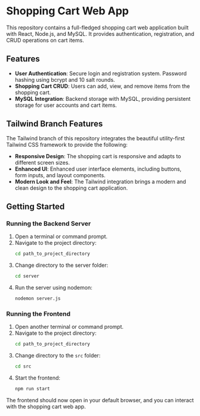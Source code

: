 # Shopping Cart Web App

This repository contains a full-fledged shopping cart web application built with React, Node.js, and MySQL. It provides authentication, registration, and CRUD operations on cart items.

## Features

- **User Authentication**: Secure login and registration system. Password hashing using bcrypt and 10 salt rounds.
- **Shopping Cart CRUD**: Users can add, view, and remove items from the shopping cart.
- **MySQL Integration**: Backend storage with MySQL, providing persistent storage for user accounts and cart items.

## Tailwind Branch Features

The Tailwind branch of this repository integrates the beautiful utility-first Tailwind CSS framework to provide the following:

- **Responsive Design**: The shopping cart is responsive and adapts to different screen sizes.
- **Enhanced UI**: Enhanced user interface elements, including buttons, form inputs, and layout components.
- **Modern Look and Feel**: The Tailwind integration brings a modern and clean design to the shopping cart application.

## Getting Started

### Running the Backend Server

1. Open a terminal or command prompt.
2. Navigate to the project directory:
    ```bash
    cd path_to_project_directory
    ```
3. Change directory to the server folder:
    ```bash
    cd server
    ```
4. Run the server using nodemon:
    ```bash
    nodemon server.js
    ```

### Running the Frontend

1. Open another terminal or command prompt.
2. Navigate to the project directory:
    ```bash
    cd path_to_project_directory
    ```
3. Change directory to the `src` folder:
    ```bash
    cd src
    ```
4. Start the frontend:
    ```bash
    npm run start
    ```

The frontend should now open in your default browser, and you can interact with the shopping cart web app.


